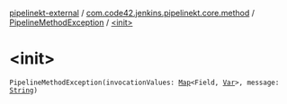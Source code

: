 [pipelinekt-external](../../index.md) / [com.code42.jenkins.pipelinekt.core.method](../index.md) / [PipelineMethodException](index.md) / [&lt;init&gt;](./-init-.md)

# &lt;init&gt;

`PipelineMethodException(invocationValues: `[`Map`](https://kotlinlang.org/api/latest/jvm/stdlib/kotlin.collections/-map/index.html)`<Field, `[`Var`](../../com.code42.jenkins.pipelinekt.core.vars/-var/index.md)`>, message: `[`String`](https://kotlinlang.org/api/latest/jvm/stdlib/kotlin/-string/index.html)`)`